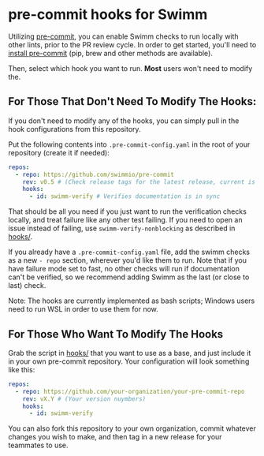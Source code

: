 # pre-commit hooks for Swimm

Utilizing [pre-commit](https://pre-commit.com/), you can enable Swimm checks to run locally with other lints, prior to the PR review cycle. In order to get started, you'll need to [install pre-commit](https://pre-commit.com/#install) (pip, brew and other methods are available).

Then, select which hook you want to run. **Most** users won't need to modify the.

## For Those That Don't Need To Modify The Hooks:

If you don't need to modify any of the hooks, you can simply pull in the hook configurations from this repository.

Put the following contents into `.pre-commit-config.yaml` in the root of your repository (create it if needed):

```yml
repos:
  - repo: https://github.com/swimmio/pre-commit
    rev: v0.5 # (Check release tags for the latest release, current is v0.5)
    hooks:
      - id: swimm-verify # Verifies documentation is in sync
```
That should be all you need if you just want to run the verification checks locally, and treat failure like any other test failing. If you need to open an issue instead of failing, use `swimm-verify-nonblocking` as described in [hooks/](https://github.com/swimmio/pre-commit/tree/main/hooks).

If you already have a `.pre-commit-config.yaml` file, add the swimm checks as a new `- repo` section, wherever you'd like them to run. Note that if you have failure mode set to fast, no other checks will run if documentation can't be verified, so we recommend adding Swimm as the last (or close to last) check. 

Note: The hooks are currently implemented as bash scripts; Windows users need to run WSL in order to use them for now.

## For Those Who Want To Modify The Hooks

Grab the script in [hooks/](https://github.com/swimmio/pre-commit/tree/main/hooks) that you want to use as a base, and just include it in your own pre-commit repository. Your configuration will look something like this:

```yml
repos:
  - repo: https://github.com/your-organization/your-pre-commit-repo
    rev: vX.Y # (Your version nuymbers)
    hooks:
      - id: swimm-verify
```

You can also fork this repository to your own organization, commit whatever changes you wish to make, and then tag in a new release for your teammates to use. 
